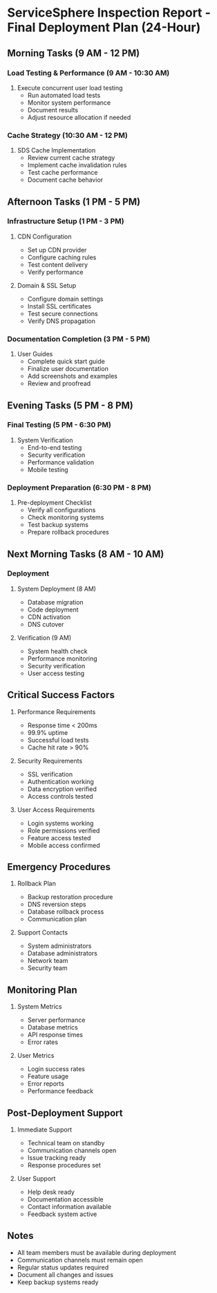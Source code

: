 # ServiceSphere Inspection Report - Final Deployment Plan (24-Hour)

## Morning Tasks (9 AM - 12 PM)

### Load Testing & Performance (9 AM - 10:30 AM)
1. Execute concurrent user load testing
   - Run automated load tests
   - Monitor system performance
   - Document results
   - Adjust resource allocation if needed

### Cache Strategy (10:30 AM - 12 PM)
1. SDS Cache Implementation
   - Review current cache strategy
   - Implement cache invalidation rules
   - Test cache performance
   - Document cache behavior

## Afternoon Tasks (1 PM - 5 PM)

### Infrastructure Setup (1 PM - 3 PM)
1. CDN Configuration
   - Set up CDN provider
   - Configure caching rules
   - Test content delivery
   - Verify performance

2. Domain & SSL Setup
   - Configure domain settings
   - Install SSL certificates
   - Test secure connections
   - Verify DNS propagation

### Documentation Completion (3 PM - 5 PM)
1. User Guides
   - Complete quick start guide
   - Finalize user documentation
   - Add screenshots and examples
   - Review and proofread

## Evening Tasks (5 PM - 8 PM)

### Final Testing (5 PM - 6:30 PM)
1. System Verification
   - End-to-end testing
   - Security verification
   - Performance validation
   - Mobile testing

### Deployment Preparation (6:30 PM - 8 PM)
1. Pre-deployment Checklist
   - Verify all configurations
   - Check monitoring systems
   - Test backup systems
   - Prepare rollback procedures

## Next Morning Tasks (8 AM - 10 AM)

### Deployment
1. System Deployment (8 AM)
   - Database migration
   - Code deployment
   - CDN activation
   - DNS cutover

2. Verification (9 AM)
   - System health check
   - Performance monitoring
   - Security verification
   - User access testing

## Critical Success Factors
1. Performance Requirements
   - Response time < 200ms
   - 99.9% uptime
   - Successful load tests
   - Cache hit rate > 90%

2. Security Requirements
   - SSL verification
   - Authentication working
   - Data encryption verified
   - Access controls tested

3. User Access Requirements
   - Login systems working
   - Role permissions verified
   - Feature access tested
   - Mobile access confirmed

## Emergency Procedures
1. Rollback Plan
   - Backup restoration procedure
   - DNS reversion steps
   - Database rollback process
   - Communication plan

2. Support Contacts
   - System administrators
   - Database administrators
   - Network team
   - Security team

## Monitoring Plan
1. System Metrics
   - Server performance
   - Database metrics
   - API response times
   - Error rates

2. User Metrics
   - Login success rates
   - Feature usage
   - Error reports
   - Performance feedback

## Post-Deployment Support
1. Immediate Support
   - Technical team on standby
   - Communication channels open
   - Issue tracking ready
   - Response procedures set

2. User Support
   - Help desk ready
   - Documentation accessible
   - Contact information available
   - Feedback system active

## Notes
- All team members must be available during deployment
- Communication channels must remain open
- Regular status updates required
- Document all changes and issues
- Keep backup systems ready
